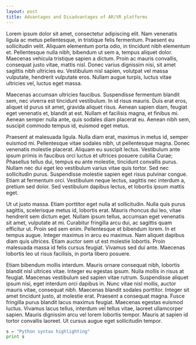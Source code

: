 ```yaml
---
layout: post
title: Advantages and Disadvantages of AR/VR platforms
---
```


Lorem ipsum dolor sit amet, consectetur adipiscing elit. Nam venenatis ligula ac metus pellentesque, in tristique felis fermentum. Praesent eu sollicitudin velit. Aliquam elementum porta odio, in tincidunt nibh elementum et. Pellentesque nulla nibh, bibendum ut sem a, tempus aliquet dolor. Maecenas vehicula tristique sapien a dictum. Proin ac mauris convallis, consequat justo vitae, mattis nisl. Donec varius dignissim nisi, sit amet sagittis nibh ultricies eu. Vestibulum nisl sapien, volutpat vel massa vulputate, hendrerit vulputate eros. Nullam augue turpis, luctus vitae ultricies vel, luctus eget massa.

Maecenas accumsan ultricies faucibus. Suspendisse fermentum blandit sem, nec viverra est tincidunt vestibulum. In id risus mauris. Duis erat eros, aliquet id purus sit amet, gravida aliquet risus. Aenean sapien diam, feugiat eget venenatis et, blandit at est. Nullam et facilisis magna, et finibus mi. Aenean semper nulla ante, quis sodales diam placerat eu. Aenean nibh sem, suscipit commodo tempus id, euismod eget metus.

Praesent at malesuada ligula. Nulla diam erat, maximus in metus id, semper euismod mi. Pellentesque vitae sodales nibh, ut pellentesque magna. Donec venenatis molestie placerat. Aliquam eu suscipit lectus. Vestibulum ante ipsum primis in faucibus orci luctus et ultrices posuere cubilia Curae; Phasellus tellus dui, tempus eu ante molestie, tincidunt convallis purus. Nullam nec dui eget leo vestibulum varius vitae quis tortor. Sed nec sollicitudin purus. Suspendisse molestie sapien eget risus pulvinar congue. Etiam at fermentum orci. Vestibulum neque lectus, sagittis nec interdum a, pretium sed dolor. Sed vestibulum dapibus lectus, et lobortis ipsum mattis eget.

Ut ut justo massa. Etiam porttitor eget nulla at sollicitudin. Nulla quis purus sagittis, scelerisque metus id, lobortis erat. Mauris rhoncus dui leo, vitae hendrerit sem dictum eget. Nullam ipsum tellus, accumsan eget venenatis sit amet, vulputate at mi. Curabitur fringilla arcu dui, ac sagittis quam efficitur ut. Proin sed sem enim. Pellentesque et bibendum lorem. In et tempus augue. Integer maximus in arcu eu maximus. Nam aliquet dapibus diam quis ultrices. Etiam auctor sem ut est molestie lobortis. Proin malesuada massa id felis cursus feugiat. Vivamus sed dui ante. Maecenas lobortis leo ut risus facilisis, in porta libero posuere.

Etiam bibendum mollis interdum. Mauris ornare consequat nibh, lobortis blandit nisl ultrices vitae. Integer eu egestas ipsum. Nulla mollis in risus at feugiat. Maecenas vestibulum sed sapien vitae rutrum. Suspendisse aliquet ipsum nisi, eget interdum orci dapibus in. Nunc vitae nisl mollis, auctor mauris vitae, consequat nibh. Maecenas blandit sodales porttitor. Integer sit amet tincidunt justo, at molestie erat. Praesent a consequat magna. Fusce fringilla purus blandit lacus maximus feugiat. Maecenas egestas euismod luctus. Vivamus lacus tellus, interdum vel tellus vitae, laoreet ullamcorper sapien. Mauris dignissim arcu vel lorem lobortis tempor. Mauris at sapien id tortor convallis laoreet. Ut cursus augue eget sollicitudin tempor.

```python
s = "Python syntax highlighting"
print s
```